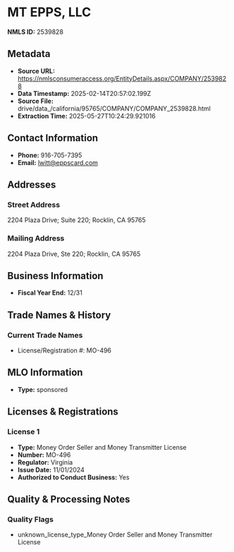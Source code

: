 # MT EPPS, LLC

**NMLS ID:** 2539828

## Metadata
- **Source URL:** https://nmlsconsumeraccess.org/EntityDetails.aspx/COMPANY/2539828
- **Data Timestamp:** 2025-02-14T20:57:02.199Z
- **Source File:** drive/data_/california/95765/COMPANY/COMPANY_2539828.html
- **Extraction Time:** 2025-05-27T10:24:29.921016

## Contact Information
- **Phone:** 916-705-7395
- **Email:** lwitt@eppscard.com

## Addresses
### Street Address
2204 Plaza Drive; Suite 220; Rocklin, CA 95765

### Mailing Address
2204 Plaza Drive, Ste 220; Rocklin, CA 95765

## Business Information
- **Fiscal Year End:** 12/31

## Trade Names & History
### Current Trade Names
- License/Registration #: MO-496

## MLO Information
- **Type:** sponsored

## Licenses & Registrations

### License 1
- **Type:** Money Order Seller and Money Transmitter License
- **Number:** MO-496
- **Regulator:** Virginia
- **Issue Date:** 11/01/2024
- **Authorized to Conduct Business:** Yes

## Quality & Processing Notes
### Quality Flags
- unknown_license_type_Money Order Seller and Money Transmitter License
